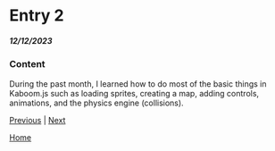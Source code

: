 # Entry 2
##### 12/12/2023

### Content  
During the past month, I learned how to do most of the basic things in Kaboom.js such as loading sprites, creating a map, adding controls, animations, and the physics engine (collisions). 

[Previous](entry01.md) | [Next](entry03.md)

[Home](../README.md)
